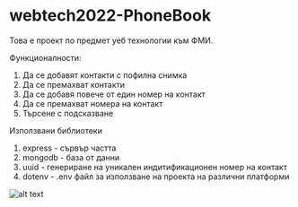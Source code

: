 # webtech2022-PhoneBook

Toва е проект по предмет уеб технологии към ФМИ.

Функционалности:
1. Да се добавят контакти с пофилна снимка
2. Да се премахват контакти
3. Да се добавя повече от един номер на контакт
4. Да се премахват номера на контакт
5. Търсене с подсказване

Използвани библиотеки
1. express - сървър частта
2. mongodb - база от данни
3. uuid - генериране на уникален индитификационен номер на контакт
4. dotenv - .env файл за използване на проекта на различни платформи

![alt text](https://github.com/Daneto123/Phonebook/blob/main/webtech%20diagram.png)
